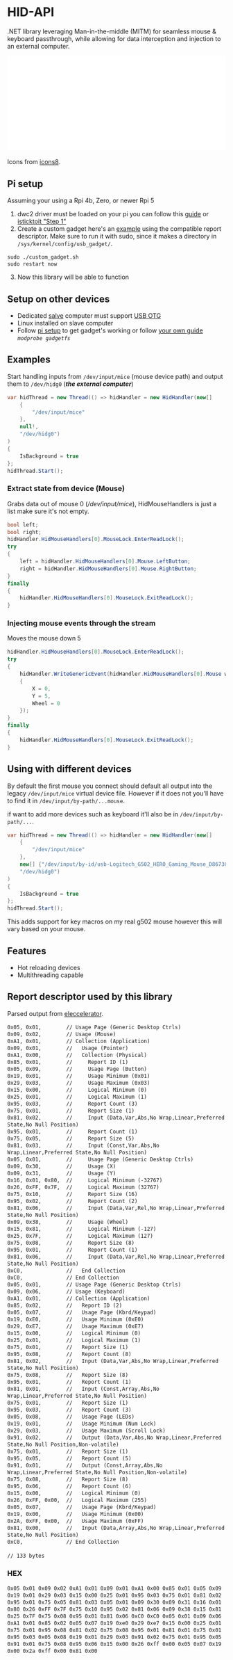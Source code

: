 # HID-API
.NET library leveraging Man-in-the-middle (MITM) for seamless mouse & keyboard passthrough, while allowing for data interception and injection to an external computer.

![picture example](./examples/picture-example.png)

Icons from [icons8](https://icons8.com/).

## Pi setup
Assuming your using a Rpi 4b, Zero, or newer Rpi 5
1. dwc2 driver must be loaded on your pi you can follow this [guide](https://gist.github.com/gbaman/975e2db164b3ca2b51ae11e45e8fd40a?permalink_comment_id=2970837) or [isticktoit "Step 1"](https://www.isticktoit.net/?p=1383)
2. Create a custom gadget here's an [example](./examples/custom_gadget.sh) using the compatible report descriptor. Make sure to run it with sudo, since it makes a directory in ``/sys/kernel/config/usb_gadget/``.
```
sudo ./custom_gadget.sh
sudo restart now
```
3. Now this library will be able to function

## Setup on other devices
- Dedicated [salve](https://en.wikipedia.org/wiki/Master/slave_(technology)) computer must support [USB OTG](https://en.wikipedia.org/wiki/USB_On-The-Go)
- Linux installed on slave computer
- Follow [pi setup](#pi-setup) to get gadget's working or follow [your own guide](https://google.com) _``modprobe gadgetfs``_

## Examples
Start handling inputs from ``/dev/input/mice`` (mouse device path) and output them to ``/dev/hidg0`` (**_the external computer_**)
```c#
var hidThread = new Thread(() => hidHandler = new HidHandler(new[]
    {
        "/dev/input/mice"
    },
    null!, 
    "/dev/hidg0")
)
{
    IsBackground = true
};
hidThread.Start();
```

### Extract state from device (Mouse)
Grabs data out of mouse 0 (*_/dev/input/mice_*), HidMouseHandlers is just a list make sure it's not empty. 
```c#
bool left;
bool right;
hidHandler.HidMouseHandlers[0].MouseLock.EnterReadLock();
try
{
    left = hidHandler.HidMouseHandlers[0].Mouse.LeftButton;
    right = hidHandler.HidMouseHandlers[0].Mouse.RightButton;
}
finally
{
    hidHandler.HidMouseHandlers[0].MouseLock.ExitReadLock();
}
```

### Injecting mouse events through the stream
Moves the mouse down 5 
```c#
hidHandler.HidMouseHandlers[0].MouseLock.EnterReadLock();
try
{
    hidHandler.WriteGenericEvent(hidHandler.HidMouseHandlers[0].Mouse with
    {
        X = 0,
        Y = 5,
        Wheel = 0
    });
}
finally
{
    hidHandler.HidMouseHandlers[0].MouseLock.ExitReadLock();
}
```

## Using with different devices
By default the first mouse you connect should default all output into the legacy ``/dev/input/mice`` virtual device file.
However if it does not you'll have to find it in ``/dev/input/by-path/...mouse``.

if want to add more devices such as keyboard it'll also be in ``/dev/input/by-path/...``.

```c#
var hidThread = new Thread(() => hidHandler = new HidHandler(new[]
    {
        "/dev/input/mice"
    },
    new[] {"/dev/input/by-id/usb-Logitech_G502_HERO_Gaming_Mouse_D86730BE8888-if01-event-kbd"}, 
    "/dev/hidg0")
)
{
    IsBackground = true
};
hidThread.Start();
```
This adds support for key macros on my real g502 mouse however this will vary based on your mouse. 

## Features
- Hot reloading devices
- Multithreading capable

## Report descriptor used by this library
Parsed output from [eleccelerator](https://eleccelerator.com/usbdescreqparser).
```
0x05, 0x01,        // Usage Page (Generic Desktop Ctrls)
0x09, 0x02,        // Usage (Mouse)
0xA1, 0x01,        // Collection (Application)
0x09, 0x01,        //   Usage (Pointer)
0xA1, 0x00,        //   Collection (Physical)
0x85, 0x01,        //     Report ID (1)
0x05, 0x09,        //     Usage Page (Button)
0x19, 0x01,        //     Usage Minimum (0x01)
0x29, 0x03,        //     Usage Maximum (0x03)
0x15, 0x00,        //     Logical Minimum (0)
0x25, 0x01,        //     Logical Maximum (1)
0x95, 0x03,        //     Report Count (3)
0x75, 0x01,        //     Report Size (1)
0x81, 0x02,        //     Input (Data,Var,Abs,No Wrap,Linear,Preferred State,No Null Position)
0x95, 0x01,        //     Report Count (1)
0x75, 0x05,        //     Report Size (5)
0x81, 0x03,        //     Input (Const,Var,Abs,No Wrap,Linear,Preferred State,No Null Position)
0x05, 0x01,        //     Usage Page (Generic Desktop Ctrls)
0x09, 0x30,        //     Usage (X)
0x09, 0x31,        //     Usage (Y)
0x16, 0x01, 0x80,  //     Logical Minimum (-32767)
0x26, 0xFF, 0x7F,  //     Logical Maximum (32767)
0x75, 0x10,        //     Report Size (16)
0x95, 0x02,        //     Report Count (2)
0x81, 0x06,        //     Input (Data,Var,Rel,No Wrap,Linear,Preferred State,No Null Position)
0x09, 0x38,        //     Usage (Wheel)
0x15, 0x81,        //     Logical Minimum (-127)
0x25, 0x7F,        //     Logical Maximum (127)
0x75, 0x08,        //     Report Size (8)
0x95, 0x01,        //     Report Count (1)
0x81, 0x06,        //     Input (Data,Var,Rel,No Wrap,Linear,Preferred State,No Null Position)
0xC0,              //   End Collection
0xC0,              // End Collection
0x05, 0x01,        // Usage Page (Generic Desktop Ctrls)
0x09, 0x06,        // Usage (Keyboard)
0xA1, 0x01,        // Collection (Application)
0x85, 0x02,        //   Report ID (2)
0x05, 0x07,        //   Usage Page (Kbrd/Keypad)
0x19, 0xE0,        //   Usage Minimum (0xE0)
0x29, 0xE7,        //   Usage Maximum (0xE7)
0x15, 0x00,        //   Logical Minimum (0)
0x25, 0x01,        //   Logical Maximum (1)
0x75, 0x01,        //   Report Size (1)
0x95, 0x08,        //   Report Count (8)
0x81, 0x02,        //   Input (Data,Var,Abs,No Wrap,Linear,Preferred State,No Null Position)
0x75, 0x08,        //   Report Size (8)
0x95, 0x01,        //   Report Count (1)
0x81, 0x01,        //   Input (Const,Array,Abs,No Wrap,Linear,Preferred State,No Null Position)
0x75, 0x01,        //   Report Size (1)
0x95, 0x03,        //   Report Count (3)
0x05, 0x08,        //   Usage Page (LEDs)
0x19, 0x01,        //   Usage Minimum (Num Lock)
0x29, 0x03,        //   Usage Maximum (Scroll Lock)
0x91, 0x02,        //   Output (Data,Var,Abs,No Wrap,Linear,Preferred State,No Null Position,Non-volatile)
0x75, 0x01,        //   Report Size (1)
0x95, 0x05,        //   Report Count (5)
0x91, 0x01,        //   Output (Const,Array,Abs,No Wrap,Linear,Preferred State,No Null Position,Non-volatile)
0x75, 0x08,        //   Report Size (8)
0x95, 0x06,        //   Report Count (6)
0x15, 0x00,        //   Logical Minimum (0)
0x26, 0xFF, 0x00,  //   Logical Maximum (255)
0x05, 0x07,        //   Usage Page (Kbrd/Keypad)
0x19, 0x00,        //   Usage Minimum (0x00)
0x2A, 0xFF, 0x00,  //   Usage Maximum (0xFF)
0x81, 0x00,        //   Input (Data,Array,Abs,No Wrap,Linear,Preferred State,No Null Position)
0xC0,              // End Collection

// 133 bytes
```

### HEX
```
0x05 0x01 0x09 0x02 0xA1 0x01 0x09 0x01 0xA1 0x00 0x85 0x01 0x05 0x09 0x19 0x01 0x29 0x03 0x15 0x00 0x25 0x01 0x95 0x03 0x75 0x01 0x81 0x02 0x95 0x01 0x75 0x05 0x81 0x03 0x05 0x01 0x09 0x30 0x09 0x31 0x16 0x01 0x80 0x26 0xFF 0x7F 0x75 0x10 0x95 0x02 0x81 0x06 0x09 0x38 0x15 0x81 0x25 0x7F 0x75 0x08 0x95 0x01 0x81 0x06 0xC0 0xC0 0x05 0x01 0x09 0x06 0xA1 0x01 0x85 0x02 0x05 0x07 0x19 0xe0 0x29 0xe7 0x15 0x00 0x25 0x01 0x75 0x01 0x95 0x08 0x81 0x02 0x75 0x08 0x95 0x01 0x81 0x01 0x75 0x01 0x95 0x03 0x05 0x08 0x19 0x01 0x29 0x03 0x91 0x02 0x75 0x01 0x95 0x05 0x91 0x01 0x75 0x08 0x95 0x06 0x15 0x00 0x26 0xff 0x00 0x05 0x07 0x19 0x00 0x2a 0xff 0x00 0x81 0x00 
```